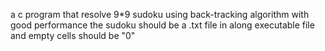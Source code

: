 a c program that resolve 9*9 sudoku using back-tracking algorithm with good performance
the sudoku should be a .txt file in along executable file and empty cells should be "0"
